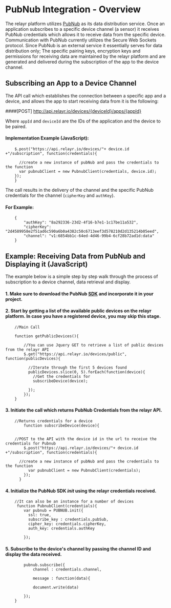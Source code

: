 # PubNub Integration - Overview

The relayr platform utilizes [PubNub](http://www.pubnub.com/) as its data distribution service. Once an application subscribes to a specific device channel (a sensor) it receives PubNub credentials which allows it to receive data from the specific device.
Communication with PubNub currently utilizes the Secure Web Sockets protocol. Since PubNub is an external service it essentially serves for data distribution only; The specific pairing keys, encryption keys and permissions for receiving data are maintained by the relayr platform and are generated and delivered during the subscription of the app to the device channel.

## Subscribing an App to a Device Channel

The API call which establishes the connection between a specific app and a device, and allows the app to start receiving data from it is the following:

####[POST] http://api.relayr.io/devices/{deviceId}/apps/{appId}

Where `appId` and `deviceId` are the IDs of the application and the device to be paired.

#### Implementation Example (JavaScript):

	
	    $.post("https://api.relayr.io/devices/"+ device.id +"/subscription", function(credentials){
	
	      //create a new instance of pubNub and pass the credentials to the function
	      var pubnubClient = new PubnubClient(credentials, device.id);
	    });
	  	}


The call results in the delivery of the channel and the specific PubNub credentials for the channel (`cipherKey` and `authKey`).

#### For Example:

		{
		    "authKey": "8a292336-23d2-4f16-b7e1-1c17be11a532",
		    "cipherKey": "2d4589958e2f51ad6c590a6b0a4382c50c6713eef3d578210d2d135214b05eed",
		    "channel": "v1:6854bb1c-64ed-4d46-99b4-6cf28b72ad1d:data"
		}

## Example: Receiving Data from PubNub and Displaying it (JavaScript)

The example below is a simple step by step walk through the process of subscription to a device channel, data retrieval and display. 

#### 1. Make sure to download the PubNub [SDK](http://www.pubnub.com/developers/) and incorporate it in your project.

#### 2. Start by getting a list of the available public devices on the relayr platform. In case you have a registered device, you may skip this stage.

		//Main Call
	  		
		function getPublicDevices(){
	
		    //You can use Jquery GET to retrieve a list of public devices from the relayr API
		    $.get("https://api.relayr.io/devices/public", function(publicDevices){
		     
		      //Iterate through the first 5 devices found
		      publicDevices.slice(0, 5).forEach(function(device){
		        //Get the credentials for
		        subscribeDevice(device);
		
		      });
		    });
	  	} 

#### 3. Initiate the call which returns PubNub Credentials from the relayr API. 

		//Returns credentials for a device
			function subscribeDevice(device){
	
	    
	    //POST to the API with the device id in the url to receive the credentials for Pubnub
	    	$.post("https://api.relayr.io/devices/"+ device.id +"/subscription", function(credentials){
	
	      //create a new instance of pubNub and pass the credentials to the function
		      var pubnubClient = new PubnubClient(credentials);
		    });
		  }
	
	
	  	
	    
#### 4. Initialize the PubNub SDK *init* using the relayr credentials received.
	    
		//It can also be an instance for a number of devices
	 	 function PubnubClient(credentials){		
			var pubnub = PUBNUB.init({
		      ssl: true,
		      subscribe_key : credentials.pubSub,
		      cipher_key: credentials.cipherKey,
		      auth_key: credentials.authKey
		
		 	});

#### 5. Subscribe to the device's channel by passing the channel ID and display the data received.
	
			pubnub.subscribe({
	      		channel : credentials.channel,
	      
	      		message : function(data){
	
				document.write(data)

      		});
		}



